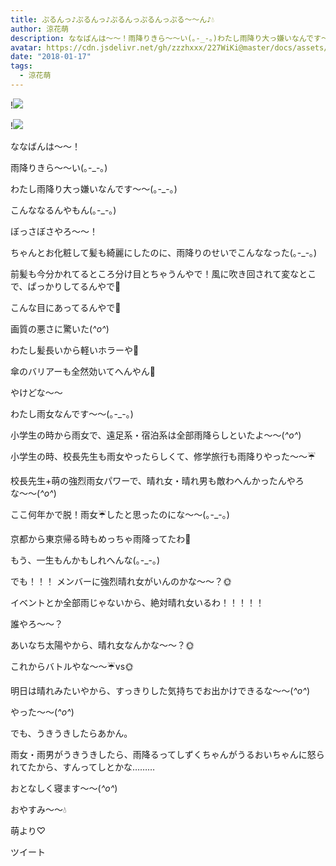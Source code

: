 ```yaml
---
title: ぷるんっ♪ぷるんっ♪ぷるんっぷるんっぷる〜〜ん♪💧
author: 涼花萌
description: ななばんは〜〜！雨降りきら〜〜い(｡-_-｡)わたし雨降り大っ嫌いなんです〜〜(｡-_-｡)こんななるんやもん(｡-_-｡)ぼっさぼさやろ〜〜！ちゃんとお化粧して髪も綺麗にした...
avatar: https://cdn.jsdelivr.net/gh/zzzhxxx/227WiKi@master/docs/assets/photo/avatar/moe.jpg
date: "2018-01-17"
tags:
  - 涼花萌
---
```


!![](https://cdn.jsdelivr.net/gh/zzzhxxx/227WiKi-image@master/blog-image/moe-2018-01-17_1.jpg)

!![](https://cdn.jsdelivr.net/gh/zzzhxxx/227WiKi-image@master/blog-image/moe-2018-01-17_2.jpg)






ななばんは〜〜！





雨降りきら〜〜い(｡-_-｡)



わたし雨降り大っ嫌いなんです〜〜(｡-_-｡)




こんななるんやもん(｡-_-｡)








ぼっさぼさやろ〜〜！



ちゃんとお化粧して髪も綺麗にしたのに、雨降りのせいでこんななった(｡-_-｡)



前髪も今分かれてるところ分け目とちゃうんやで！風に吹き回されて変なとこで、ぱっかりしてるんやで👿





こんな目にあってるんやで👿






画質の悪さに驚いた(*^o^*)




わたし髪長いから軽いホラーや👻


傘のバリアーも全然効いてへんやん👿









やけどな〜〜


わたし雨女なんです〜〜(｡-_-｡)





小学生の時から雨女で、遠足系・宿泊系は全部雨降らしといたよ〜〜(*^o^*)



小学生の時、校長先生も雨女やったらしくて、修学旅行も雨降りやった〜〜☔️



校長先生+萌の強烈雨女パワーで、晴れ女・晴れ男も敵わへんかったんやろな〜〜(*^o^*)





ここ何年かで脱！雨女☔️したと思ったのにな〜〜(｡-_-｡)




京都から東京帰る時もめっちゃ雨降ってたわ👿



もう、一生もんかもしれへんな(｡-_-｡)











でも！！！
メンバーに強烈晴れ女がいんのかな〜〜？🌞






イベントとか全部雨じゃないから、絶対晴れ女いるわ！！！！！






誰やろ〜〜？






あいなち太陽やから、晴れ女なんかな〜〜？🌞




これからバトルやな〜〜☔️vs🌞









明日は晴れみたいやから、すっきりした気持ちでお出かけできるな〜〜(*^o^*)







やった〜〜(*^o^*)








でも、うきうきしたらあかん。



雨女・雨男がうきうきしたら、雨降るってしずくちゃんがうるおいちゃんに怒られてたから、すんってしとかな………






おとなしく寝ます〜〜(*^o^*)






おやすみ〜〜💧





萌より♡


ツイート



